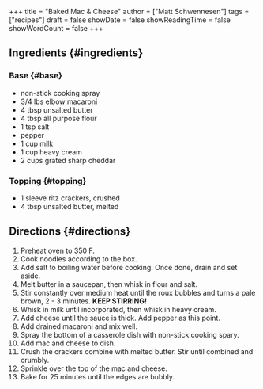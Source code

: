 +++
title = "Baked Mac & Cheese"
author = ["Matt Schwennesen"]
tags = ["recipes"]
draft = false
showDate = false
showReadingTime = false
showWordCount = false
+++

## Ingredients {#ingredients}


### Base {#base}

-   non-stick cooking spray
-   3/4 lbs elbow macaroni
-   4 tbsp unsalted butter
-   4 tbsp all purpose flour
-   1 tsp salt
-   pepper
-   1 cup milk
-   1 cup heavy cream
-   2 cups grated sharp cheddar


### Topping {#topping}

-   1 sleeve ritz crackers, crushed
-   4 tbsp unsalted butter, melted


## Directions {#directions}

1.  Preheat oven to 350 F.
2.  Cook noodles according to the box.
3.  Add salt to boiling water before cooking. Once done, drain and set aside.
4.  Melt butter in a saucepan, then whisk in flour and salt.
5.  Stir constantly over medium heat until the roux bubbles and turns a pale
    brown, 2 - 3 minutes. **KEEP STIRRING!**
6.  Whisk in milk until incorporated, then whisk in heavy cream.
7.  Add cheese until the sauce is thick. Add pepper as this point.
8.  Add drained macaroni and mix well.
9.  Spray the bottom of a casserole dish with non-stick cooking spary.
10. Add mac and cheese to dish.
11. Crush the crackers combine with melted butter. Stir until combined and
    crumbly.
12. Sprinkle over the top of the mac and cheese.
13. Bake for 25 minutes until the edges are bubbly.
